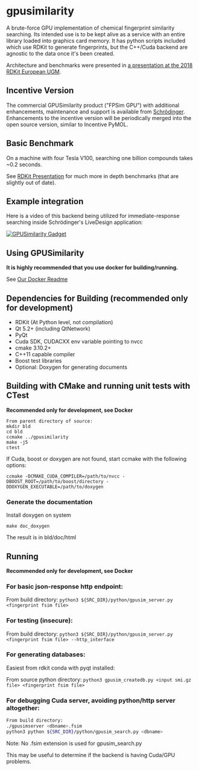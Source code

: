 # gpusimilarity

A brute-force GPU implementation of chemical fingerprint similarity searching.  Its intended use is to be kept alive as a service with an entire library loaded into graphics card memory.  It has python scripts included which use RDKit to generate fingerprints, but the C++/Cuda backend are agnostic to the data once it's been created.

Architecture and benchmarks were presented in [a presentation at the 2018 RDKit European UGM](gpusimilarity_rdkit_presentation.pdf).

## Incentive Version

The commercial GPUSimilarity product ("FPSim GPU") with additional enhancements, maintenance and support is available from [Schrödinger](https://www.schrodinger.com).  Enhancements to the incentive version will be periodically merged into the open source version, similar to Incentive PyMOL.

## Basic Benchmark

On a machine with four Tesla V100, searching one billion compounds takes ~0.2 seconds.

See [RDKit Presentation](gpusimilarity_rdkit_presentation.pdf) for much more in depth benchmarks (that are slightly out of date).

## Example integration

Here is a video of this backend being utilized for immediate-response searching inside Schrödinger's LiveDesign application:

[![GPUSimilarity Gadget](http://img.youtube.com/vi/DZhknAXXEo4/0.jpg)](https://www.youtube.com/watch?v=T11UXEoF_rk)

## Using GPUSimilarity
**It is highly recommended that you use docker for building/running.**

See [Our Docker Readme](docker/)

## Dependencies for Building (recommended only for development)
* RDKit (At Python level, not compilation)
* Qt 5.2+ (including QtNetwork)
* PyQt
* Cuda SDK, CUDACXX env variable pointing to nvcc
* cmake 3.10.2+
* C++11 capable compiler
* Boost test libraries
* Optional: Doxygen for generating documents

## Building with CMake and running unit tests with CTest
**Recommended only for development, see Docker**
```
From parent directory of source:
mkdir bld
cd bld
ccmake ../gpusimilarity
make -j5
ctest
```
If Cuda, boost or doxygen are not found, start ccmake with the following
options:
```
ccmake -DCMAKE_CUDA_COMPILER=/path/to/nvcc -DBOOST_ROOT=/path/to/boost/directory -DDOXYGEN_EXECUTABLE=/path/to/doxygen
```
### Generate the documentation
Install doxygen on system
```
make doc_doxygen
```
The result is in bld/doc/html

## Running
**Recommended only for development, see Docker**
### For basic json-response http endpoint:
From build directory:
`python3 ${SRC_DIR}/python/gpusim_server.py <fingerprint fsim file>`

### For testing (insecure):
From build directory:
`python3 ${SRC_DIR}/python/gpusim_server.py <fingerprint fsim file> --http_interface`

### For generating databases:
Easiest from rdkit conda with pyqt installed:

From source python directory:
```python3 gpusim_createdb.py <input smi.gz file> <fingerprint fsim file>```

### For debugging Cuda server, avoiding python/http server altogether:
```bash
From build directory:
./gpusimserver <dbname>.fsim
python3 python ${SRC_DIR}/python/gpusim_search.py <dbname>
```
Note:  No .fsim extension is used for gpusim_search.py

This may be useful to determine if the backend is having Cuda/GPU problems.
